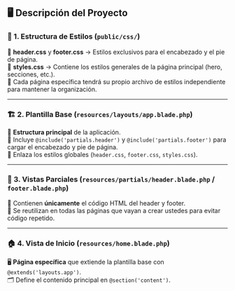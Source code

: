 ## 🖥️ Descripción del Proyecto  

### 📁 1. Estructura de Estilos (`public/css/`)  
📌 **header.css** y **footer.css** → Estilos exclusivos para el encabezado y el pie de página.  
🎨 **styles.css** → Contiene los estilos generales de la página principal (hero, secciones, etc.).  
📂 Cada página específica tendrá su propio archivo de estilos independiente para mantener la organización.  

---

### 🏗️ 2. Plantilla Base (`resources/layouts/app.blade.php`)  
📌 **Estructura principal** de la aplicación.  
🔗 Incluye `@include('partials.header')` y `@include('partials.footer')` para cargar el encabezado y pie de página.  
🎨 Enlaza los estilos globales (`header.css`, `footer.css`, `styles.css`).  

---

### 🧩 3. Vistas Parciales (`resources/partials/header.blade.php` / `footer.blade.php`)  
📝 Contienen **únicamente** el código HTML del header y footer.  
🔄 Se reutilizan en todas las páginas que vayan a crear ustedes para evitar código repetido.  

---

### 🏠 4. Vista de Inicio (`resources/home.blade.php`)  
🖥️ **Página específica** que extiende la plantilla base con `@extends('layouts.app')`.  
🗂️ Define el contenido principal en `@section('content')`.  

